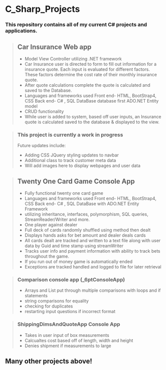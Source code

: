# C_Sharp_Projects
### This repository contains all of my current C# projects and applications.

> ## Car Insurance Web app
> - Model View Controller utilizing .NET framework
> - Car Insurance user is directed to form to fill out information for a insurance quote.  Each input is evaluated for different factors.  These factors determine the cost rate of their monthly insurance quote. 
> - After quote calculations complete the quote is calculated and saved to the Database.
> - Languages and frameworks used Front end- HTML, BootStrap4, CSS Back end- C# , SQL DataBase database first ADO.NET Entity model 
> - CRUD functionality
> - While user is added to system, based off user inputs, an Insurance quote is calculated saved to the database & displayed to the view.

> ### This project is currently a work in progress 
> Future updates include:
> - Adding CSS JQuery styling updates to navbar 
> - Additional class to track customer meta data
> - Will add images here to display webpages and user data


> ## Twenty One Card Game Console App
> - Fully functional twenty one card game 
> - Languages and frameworks used Front end- HTML, BootStrap4, CSS Back end- C# , SQL DataBase with ADO.NET Entity Framework
> - utilizing inheritance, interfaces, polymorphism, SQL queries, StreamReader/Writer and more.
> - One player against dealer 
> - Full deck of cards randomly shuffled using method then dealt
> - Displays hands asks for bet amount and dealer deals cards
> - All cards dealt are tracked and written to a text file along with user data by Guid and time stamp using streamWriter 
> - Tracks user info and payment information with ability to track bets throughout the game.
> - If you run out of money game is automatically ended 
> - Exceptions are tracked handled and logged to file for later retrieval 


> ### Comparison console app (_6ptConsoleApp) 
> - Arrays and List put through multiple comparisons with loops and if statements
> - string comparisons for equality 
> - checking for duplicates
> - restarting input questions if incorrect format

> ### ShippingDimsAndQuoteApp Console App
> - Takes in user input of box measurements
> - Calcualtes cost based off of length, width and height
> - Denies shipment if measurements to large

## Many other projects above!  





